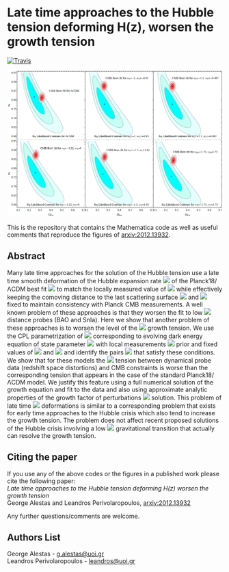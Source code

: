 # Late time approaches to the Hubble tension deforming H(z), worsen the growth tension

[![Travis](https://img.shields.io/badge/language-Mathematica-green.svg)]()

<p align="center">
<img src="preview.PNG" width="700" title="preview" />
</p>

This is the repository that contains the Mathematica code as well as useful comments that reproduce the figures of [arxiv:2012.13932](https://arxiv.org/abs/2012.13932).

## Abstract
Many late time approaches for the solution of the Hubble tension use a late time smooth deformation of the Hubble expansion rate <img src="https://render.githubusercontent.com/render/math?math=H(z)"> of the Planck18/ΛCDM best fit <img src="https://render.githubusercontent.com/render/math?math=H(z)"> to match the locally measured value of <img src="https://render.githubusercontent.com/render/math?math=H_0"> while effectively keeping the comoving distance to the last scattering surface <img src="https://render.githubusercontent.com/render/math?math=r(z_{rec})"> and <img src="https://render.githubusercontent.com/render/math?math=\omega_m\equiv \Omega_{0m} h^2"> fixed to maintain consistency with Planck CMB measurements. A well known problem of these approaches is that they worsen the fit to low  <img src="https://render.githubusercontent.com/render/math?math=z"> distance probes (BAO and SnIa). Here we show that another problem of these approaches is to worsen the level of the  <img src="https://render.githubusercontent.com/render/math?math=\Omega_{0m}-\sigma_8"> growth tension. We use the CPL parametrization of <img src="https://render.githubusercontent.com/render/math?math=H(z)"> corresponding to evolving dark energy equation of state parameter  <img src="https://render.githubusercontent.com/render/math?math=w(z)=w_0%2Bw_1\frac{z}{1%2Bz}"> with local measurements <img src="https://render.githubusercontent.com/render/math?math=H_0"> prior and fixed values of <img src="https://render.githubusercontent.com/render/math?math=\Omega_{0m} h^2"> and <img src="https://render.githubusercontent.com/render/math?math=r(z_{rec})"> and identify the pairs <img src="https://render.githubusercontent.com/render/math?math=(w_0, w_1)"> that satisfy these conditions. We show that for these models the <img src="https://render.githubusercontent.com/render/math?math=\Omega_{0m}-\sigma_8"> tension between dynamical probe data (redshift space distortions) and CMB constraints is worse than the corresponding tension that appears in the case of the standard Planck18/ΛCDM model. We justify this feature using  a full numerical solution of the growth equation and fit to the data  and also using approximate analytic properties of the growth factor of perturbations <img src="https://render.githubusercontent.com/render/math?math=\frac{\delta \rho}{\rho}(z)"> solution. This  problem of late time <img src="https://render.githubusercontent.com/render/math?math=H(z)"> deformations is similar to a corresponding problem that exists for early time approaches to the Hubble crisis which also tend to increase the growth tension. The problem does not affect recent proposed solutions of the Hubble crisis involving a low <img src="https://render.githubusercontent.com/render/math?math=z"> gravitational transition that actually can resolve the growth tension.

## Citing the paper 
If you use any of the above codes or the figures in a published work please cite the following paper:
<br>*Late time approaches to the Hubble tension deforming H(z) worsen the growth tension*
<br>George Alestas and Leandros Perivolaropoulos, [arxiv:2012.13932](https://arxiv.org/abs/2012.13932)

Any further questions/comments are welcome.


## Authors List
George Alestas - <g.alestas@uoi.gr>
<br>Leandros Perivolaropoulos - <leandros@uoi.gr>
